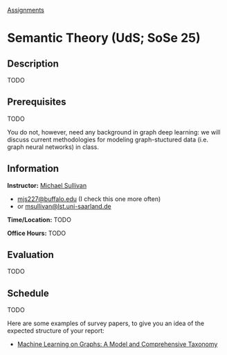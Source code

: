 [Assignments]([https://www.acsu.buffalo.edu/~mjs227/](https://mjs227.github.io/courses/semantic-theory-25/assignments/))
# Semantic Theory (UdS; SoSe 25)

## Description

TODO

## Prerequisites

TODO

You do not, however, need any background in graph deep learning: we will discuss current methodologies for modeling graph-stuctured data (i.e. graph neural networks) in class.

## Information

**Instructor:** [Michael Sullivan](https://www.acsu.buffalo.edu/~mjs227/)
- mjs227@buffalo.edu (I check this one more often)
- or msullivan@lst.uni-saarland.de

**Time/Location:** TODO

**Office Hours:** TODO

## Evaluation

TODO

## Schedule

TODO

Here are some examples of survey papers, to give you an idea of the expected structure of your report:
- [Machine Learning on Graphs: A Model and Comprehensive Taxonomy](https://www.jmlr.org/papers/v23/20-852.html)
